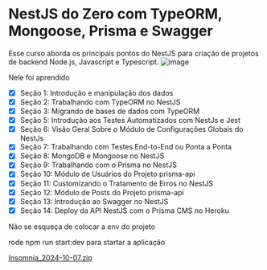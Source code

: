 # NestJS do Zero com TypeORM, Mongoose, Prisma e Swagger
Esse curso aborda os principais pontos do NestJS para criação de projetos de backend Node.js, Javascript e Typescript.
![image](https://github.com/user-attachments/assets/21c7f107-692e-4709-bf1e-5041c1e00df0)

Nele foi aprendido
- [x]  Seção 1: Introdução e manipulação dos dados
- [x]  Seção 2: Trabalhando com TypeORM no NestJS
- [x]  Seção 3: Migrando de bases de dados com TypeORM
- [x]  Seção 5: Introdução aos Testes Automatizados com NestJs e Jest
- [x]  Seção 6: Visão Geral Sobre o Módulo de Configurações Globais do NestJs
- [x]  Seção 7: Trabalhando com Testes End-to-End ou Ponta a Ponta
- [x]  Seção 8: MongoDB e Mongoose no NestJS
- [x]  Seção 9: Trabalhando com o Prisma no NestJS
- [x]  Seção 10: Módulo de Usuários do Projeto prisma-api
- [x]  Seção 11: Customizando o Tratamento de Erros no NestJS
- [x]  Seção 12: Módulo de Posts do Projeto prisma-api
- [x]  Seção 13: Introdução ao Swagger no NestJS
- [x]  Seção 14: Deploy da API NestJS com o Prisma CMS no Heroku

Não se esqueça de colocar a env do projeto

rode npm run start:dev para startar a aplicação

[Insomnia_2024-10-07.zip](https://github.com/user-attachments/files/17285332/Insomnia_2024-10-07.zip)

